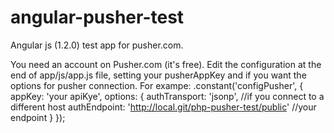 angular-pusher-test
===================

Angular js (1.2.0) test app for pusher.com.

You need an account on Pusher.com (it's free).
Edit the configuration at the end of app/js/app.js file, setting your pusherAppKey and if you want the options for pusher connection. For exampe:
.constant('configPusher', {
  appKey: 'your apiKye',
  options: {
    authTransport: 'jsonp', //if you connect to a different host
    authEndpoint: 'http://local.git/php-pusher-test/public' //your endpoint
  }
});

